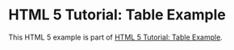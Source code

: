 # HTML 5 Tutorial: Table Example

This HTML 5 example is part of [HTML 5 Tutorial: Table Example]().
